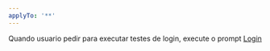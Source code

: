```yaml
---
applyTo: '**'
---
```

Quando usuario pedir para executar testes de login, execute o prompt [Login](../prompts/login.prompt.md) 